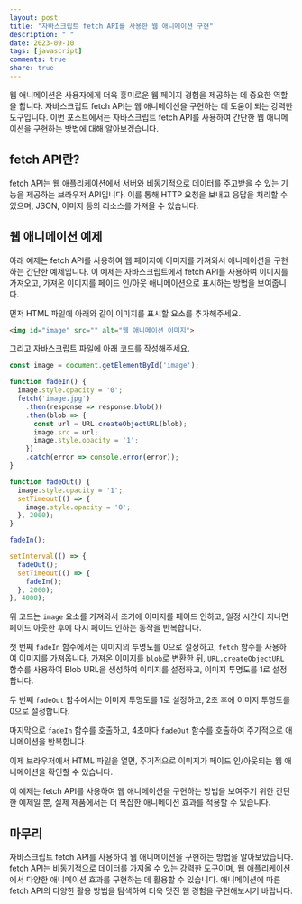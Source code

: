 ```yaml
---
layout: post
title: "자바스크립트 fetch API를 사용한 웹 애니메이션 구현"
description: " "
date: 2023-09-10
tags: [javascript]
comments: true
share: true
---
```


웹 애니메이션은 사용자에게 더욱 흥미로운 웹 페이지 경험을 제공하는 데 중요한 역할을 합니다. 자바스크립트 fetch API는 웹 애니메이션을 구현하는 데 도움이 되는 강력한 도구입니다. 이번 포스트에서는 자바스크립트 fetch API를 사용하여 간단한 웹 애니메이션을 구현하는 방법에 대해 알아보겠습니다.

## fetch API란?

fetch API는 웹 애플리케이션에서 서버와 비동기적으로 데이터를 주고받을 수 있는 기능을 제공하는 브라우저 API입니다. 이를 통해 HTTP 요청을 보내고 응답을 처리할 수 있으며, JSON, 이미지 등의 리소스를 가져올 수 있습니다.

## 웹 애니메이션 예제

아래 예제는 fetch API를 사용하여 웹 페이지에 이미지를 가져와서 애니메이션을 구현하는 간단한 예제입니다. 이 예제는 자바스크립트에서 fetch API를 사용하여 이미지를 가져오고, 가져온 이미지를 페이드 인/아웃 애니메이션으로 표시하는 방법을 보여줍니다.

먼저 HTML 파일에 아래와 같이 이미지를 표시할 요소를 추가해주세요.

```html
<img id="image" src="" alt="웹 애니메이션 이미지">
```

그리고 자바스크립트 파일에 아래 코드를 작성해주세요.

```javascript
const image = document.getElementById('image');

function fadeIn() {
  image.style.opacity = '0';
  fetch('image.jpg')
    .then(response => response.blob())
    .then(blob => {
      const url = URL.createObjectURL(blob);
      image.src = url;
      image.style.opacity = '1';
    })
    .catch(error => console.error(error));
}

function fadeOut() {
  image.style.opacity = '1';
  setTimeout(() => {
    image.style.opacity = '0';
  }, 2000);
}

fadeIn();

setInterval(() => {
  fadeOut();
  setTimeout(() => {
    fadeIn();
  }, 2000);
}, 4000);
```

위 코드는 `image` 요소를 가져와서 초기에 이미지를 페이드 인하고, 일정 시간이 지나면 페이드 아웃한 후에 다시 페이드 인하는 동작을 반복합니다.

첫 번째 `fadeIn` 함수에서는 이미지의 투명도를 0으로 설정하고, `fetch` 함수를 사용하여 이미지를 가져옵니다. 가져온 이미지를 `blob`로 변환한 뒤, `URL.createObjectURL` 함수를 사용하여 Blob URL을 생성하여 이미지를 설정하고, 이미지 투명도를 1로 설정합니다.

두 번째 `fadeOut` 함수에서는 이미지 투명도를 1로 설정하고, 2초 후에 이미지 투명도를 0으로 설정합니다.

마지막으로 `fadeIn` 함수를 호출하고, 4초마다 `fadeOut` 함수를 호출하여 주기적으로 애니메이션을 반복합니다.

이제 브라우저에서 HTML 파일을 열면, 주기적으로 이미지가 페이드 인/아웃되는 웹 애니메이션을 확인할 수 있습니다.

이 예제는 fetch API를 사용하여 웹 애니메이션을 구현하는 방법을 보여주기 위한 간단한 예제일 뿐, 실제 제품에서는 더 복잡한 애니메이션 효과를 적용할 수 있습니다.

## 마무리

자바스크립트 fetch API를 사용하여 웹 애니메이션을 구현하는 방법을 알아보았습니다. fetch API는 비동기적으로 데이터를 가져올 수 있는 강력한 도구이며, 웹 애플리케이션에서 다양한 애니메이션 효과를 구현하는 데 활용할 수 있습니다. 애니메이션에 따른 fetch API의 다양한 활용 방법을 탐색하여 더욱 멋진 웹 경험을 구현해보시기 바랍니다.